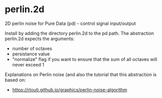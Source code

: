 # perlin.2d
2D perlin noise for Pure Data (pd) - control signal input/output

Install by adding the directory perlin.2d to the pd path.
The abstraction perlin.2d expects the arguments:
* number of octaves
* persistance value
* "normalize" flag if you want to ensure that the sum of all octaves will never exceed 1

Explanations on Perlin noise (and also the tutorial that this abstraction is based on:
* https://rtouti.github.io/graphics/perlin-noise-algorithm
